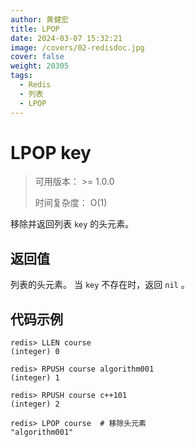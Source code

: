 ```yaml
---
author: 黄健宏
title: LPOP
date: 2024-03-07 15:32:21
image: /covers/02-redisdoc.jpg
cover: false
weight: 20305
tags:
  - Redis
  - 列表
  - LPOP
---
```


# LPOP key

> 可用版本： >= 1.0.0
> 
> 时间复杂度： O(1)

移除并返回列表 `key` 的头元素。

## 返回值

列表的头元素。 当 `key` 不存在时，返回 `nil` 。

## 代码示例

```shell
redis> LLEN course
(integer) 0

redis> RPUSH course algorithm001
(integer) 1

redis> RPUSH course c++101
(integer) 2

redis> LPOP course  # 移除头元素
"algorithm001"
```